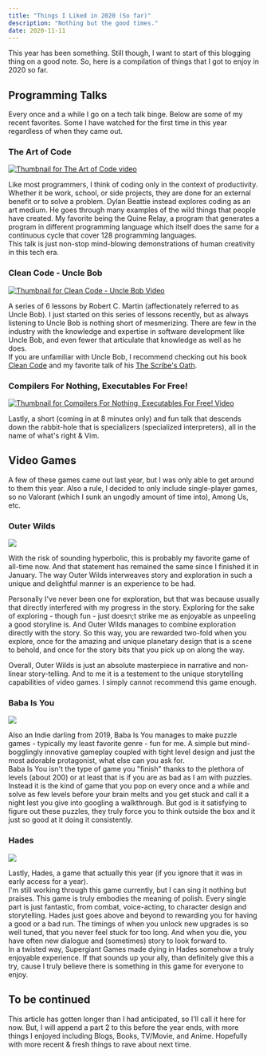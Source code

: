 ```yaml
---
title: "Things I Liked in 2020 (So far)"
description: "Nothing but the good times."
date: 2020-11-11
---  
```


This year has been something. Still though, I want to start of this blogging thing on a good note. So, here is a compilation of things that I got to enjoy in 2020 so far.

## Programming Talks

Every once and a while I go on a tech talk binge. Below are some of my recent favorites. Some I have watched for the first time in this year regardless of when they came out.

### The Art of Code

[![Thumbnail for The Art of Code video](https://i1.ytimg.com/vi/6avJHaC3C2U/hqdefault.jpg)](https://www.youtube.com/watch?v=6avJHaC3C2U)

Like most programmers, I think of coding only in the context of productivity. Whether it be work, school, or side projects, they are done for an external benefit or to solve a problem. Dylan Beattie instead explores coding as an art medium. He goes through many examples of the wild things that people have created. My favorite being the Quine Relay, a program that generates a program in different programming language which itself does the same for a continuous cycle that cover 128 programming languages.  
This talk is just non-stop mind-blowing demonstrations of human creativity in this tech era.

### Clean Code - Uncle Bob

[![Thumbnail for Clean Code - Uncle Bob Video](https://i.ytimg.com/vi_webp/7EmboKQH8lM/maxresdefault.webp)](https://www.youtube.com/watch?v=7EmboKQH8lM)



A series of 6 lessons by Robert C. Martin (affectionately referred to as Uncle Bob). I just started on this series of lessons recently, but as always listening to Uncle Bob is nothing short of mesmerizing. There are few in the industry with the knowledge and expertise in software development like Uncle Bob, and even fewer that articulate that knowledge as well as he does.   
If you are unfamiliar with Uncle Bob, I recommend checking out his book [Clean Code](https://www.goodreads.com/book/show/3735293-clean-code) and my favorite talk of his [The Scribe's Oath](https://www.youtube.com/watch?v=Tng6Fox8EfI).  

### Compilers For Nothing, Executables For Free!

[![Thumbnail for Compilers For Nothing, Executables For Free! Video](https://i.ytimg.com/vi_webp/Dcug6bu_wUE/maxresdefault.webp)](https://www.youtube.com/watch?v=Dcug6bu_wUE)

Lastly, a short (coming in at 8 minutes only) and fun talk that descends down the rabbit-hole that is specializers (specialized interpreters), all in the name of what's right & Vim.


## Video Games

A few of these games came out last year, but I was only able to get around to them this year. Also a rule, I decided to only include single-player games, so no Valorant (which I sunk an ungodly amount of time into), Among Us, etc.

### Outer Wilds
<img src="https://miro.medium.com/max/3840/1*Lk6UVU_p_XlQCck_EmdInQ@2x.jpeg" />

With the risk of sounding hyperbolic, this is probably my favorite game of all-time now. And that statement has remained the same since I finished it in January. The way Outer Wilds interweaves story and exploration in such a unique and delightful manner is an experience to be had. 

Personally I've never been one for exploration, but that was because usually that directly interfered with my progress in the story. Exploring for the sake of exploring - though fun - just doesn;t strike me as enjoyable as unpeeling a good storyline is. And Outer Wilds manages to combine exploration directly with the story. So this way, you are rewarded two-fold when you explore, once for the amazing and unique planetary design that is a scene to behold, and once for the story bits that you pick up on along the way. 

Overall, Outer Wilds is just an absolute masterpiece in narrative and non-linear story-telling. And to me it is a testement to the unique storytelling capabilities of video games. I simply cannot recommend this game enough.  


### Baba Is You
<img src="https://www.nintendo.com/content/dam/noa/en_US/games/switch/b/baba-is-you-switch/baba-is-you-switch-hero.jpg" />

Also an Indie darling from 2019, Baba Is You manages to make puzzle games - typically my least favorite genre - fun for me. A simple but mind-bogglingly innovative gameplay coupled with tight level design and just the most adorable protagonist, what else can you ask for.  
Baba Is You isn't the type of game you "finish" thanks to the plethora of levels (about 200) or at least that is if you are as bad as I am with puzzles.  
Instead it is the kind of game that you pop on every once and a while and solve as few levels before your brain melts and you get stuck and call it a night lest you give into googling a walkthrough. But god is it satisfying to figure out these puzzles, they truly force you to think outside the box and it just so good at it doing it consistently.  

### Hades
<img src="https://cdn02.nintendo-europe.com/media/images/10_share_images/games_15/nintendo_switch_download_software_1/H2x1_NSwitchDS_Hades_image1600w.png" />

Lastly, Hades, a game that actually this year (if you ignore that it was in early access for a year).   
I'm still working through this game currently, but I can sing it nothing but praises. This game is truly embodies the meaning of polish. Every single part is just fantastic, from combat, voice-acting, to character design and storytelling. Hades just goes above and beyond to rewarding you for having a good or a bad run. The timings of when you unlock new upgrades is so well tuned, that you never feel stuck for too long. And when you die, you have often new dialogue and (sometimes) story to look forward to.   
In a twisted way, Supergiant Games made dying in Hades somehow a truly enjoyable experience. If that sounds up your ally, than definitely give this a try, cause I truly believe there is something in this game for everyone to enjoy.

## To be continued

This article has gotten longer than I had anticipated, so I'll call it here for now. But, I will append a part 2 to this before the year ends, with more things I enjoyed including Blogs, Books, TV/Movie, and Anime. Hopefully with more recent & fresh things to rave about next time.

